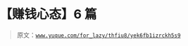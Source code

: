 # 【赚钱心态】6 篇

> 原文：[`www.yuque.com/for_lazy/thfiu8/yek6fb1izrckh5s9`](https://www.yuque.com/for_lazy/thfiu8/yek6fb1izrckh5s9)

